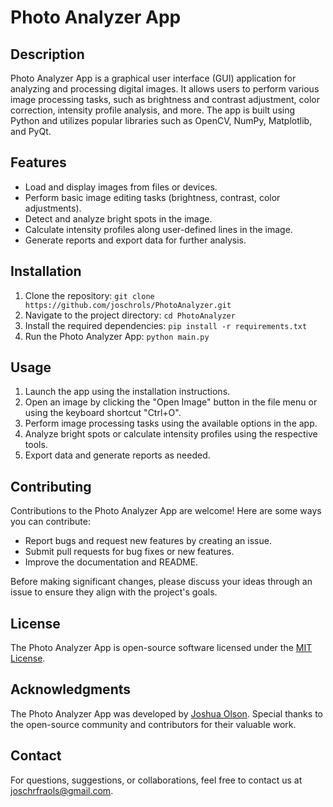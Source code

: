 # Photo Analyzer App

## Description

Photo Analyzer App is a graphical user interface (GUI) application for analyzing and processing digital images. It allows users to perform various image processing tasks, such as brightness and contrast adjustment, color correction, intensity profile analysis, and more. The app is built using Python and utilizes popular libraries such as OpenCV, NumPy, Matplotlib, and PyQt.

## Features

- Load and display images from files or devices.
- Perform basic image editing tasks (brightness, contrast, color adjustments).
- Detect and analyze bright spots in the image.
- Calculate intensity profiles along user-defined lines in the image.
- Generate reports and export data for further analysis.

## Installation

1. Clone the repository: `git clone https://github.com/joschrols/PhotoAnalyzer.git`
2. Navigate to the project directory: `cd PhotoAnalyzer`
3. Install the required dependencies: `pip install -r requirements.txt`
4. Run the Photo Analyzer App: `python main.py`

## Usage

1. Launch the app using the installation instructions.
2. Open an image by clicking the "Open Image" button in the file menu or using the keyboard shortcut "Ctrl+O".
3. Perform image processing tasks using the available options in the app.
4. Analyze bright spots or calculate intensity profiles using the respective tools.
5. Export data and generate reports as needed.

## Contributing

Contributions to the Photo Analyzer App are welcome! Here are some ways you can contribute:

- Report bugs and request new features by creating an issue.
- Submit pull requests for bug fixes or new features.
- Improve the documentation and README.

Before making significant changes, please discuss your ideas through an issue to ensure they align with the project's goals.

## License

The Photo Analyzer App is open-source software licensed under the [MIT License](https://opensource.org/licenses/MIT).

## Acknowledgments

The Photo Analyzer App was developed by [Joshua Olson](https://github.com/joschrols). Special thanks to the open-source community and contributors for their valuable work.

## Contact

For questions, suggestions, or collaborations, feel free to contact us at joschrfraols@gmail.com.
